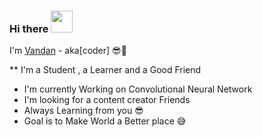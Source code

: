 ### Hi there <img src="https://raw.githubusercontent.com/TheDudeThatCode/TheDudeThatCode/master/Assets/Hi.gif" width=35 height=35> 
I'm [Vandan](https://github.com/VandanVirani) - aka[coder]  😎🤘

** I'm a Student , a Learner and a Good Friend 
- I'm currently Working on Convolutional Neural Network 
- I'm looking for a content creator Friends
- Always Learning from you 😎
- Goal is to Make World a Better place 😅


